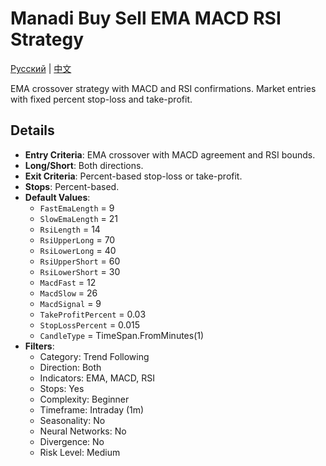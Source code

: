 # Manadi Buy Sell EMA MACD RSI Strategy
[Русский](README_ru.md) | [中文](README_cn.md)

EMA crossover strategy with MACD and RSI confirmations. Market entries with fixed percent stop-loss and take-profit.

## Details

- **Entry Criteria**: EMA crossover with MACD agreement and RSI bounds.
- **Long/Short**: Both directions.
- **Exit Criteria**: Percent-based stop-loss or take-profit.
- **Stops**: Percent-based.
- **Default Values**:
  - `FastEmaLength` = 9
  - `SlowEmaLength` = 21
  - `RsiLength` = 14
  - `RsiUpperLong` = 70
  - `RsiLowerLong` = 40
  - `RsiUpperShort` = 60
  - `RsiLowerShort` = 30
  - `MacdFast` = 12
  - `MacdSlow` = 26
  - `MacdSignal` = 9
  - `TakeProfitPercent` = 0.03
  - `StopLossPercent` = 0.015
  - `CandleType` = TimeSpan.FromMinutes(1)
- **Filters**:
  - Category: Trend Following
  - Direction: Both
  - Indicators: EMA, MACD, RSI
  - Stops: Yes
  - Complexity: Beginner
  - Timeframe: Intraday (1m)
  - Seasonality: No
  - Neural Networks: No
  - Divergence: No
  - Risk Level: Medium
